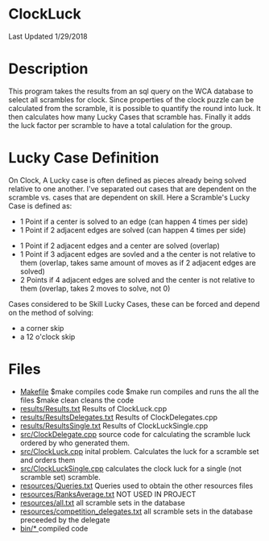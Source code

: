 # ClockLuck

Last Updated 1/29/2018

# Description 
This program takes the results from an sql query on the WCA database to select
all scrambles for clock. Since properties of the clock puzzle can be calculated 
from the scramble, it is possible to quantify the round into luck.  It then 
calculates how many Lucky Cases that scramble has. Finally it adds the luck 
factor per scramble to have a total calulation for the group.

# Lucky Case Definition
On Clock, A Lucky case is often defined as pieces already being solved relative
to one another. I've separated out cases that are dependent on the scramble vs.
cases that are dependent on skill. Here a Scramble's Lucky Case is defined as:
 + 1 Point if a center is solved to an edge (can happen 4 times per side)
 + 1 Point if 2 adjacent edges are solved (can happen 4 times per side)
 - 1 Point if 2 adjacent edges and a center are solved (overlap)
 - 1 Point if 3 adjacent edges are sovled and a the center is not relative to them
     (overlap, takes same amount of moves as if 2 adjacent edges are solved)
 - 2 Points if 4 adjacent edges are solved and the center is not relative to them
     (overlap, takes 2 moves to solve, not 0) 

Cases considered to be Skill Lucky Cases, these can be forced and depend on the method of solving:
 - a corner skip
 - a 12 o'clock skip

# Files

 - [Makefile](https://github.com/Jambrose777/JacobAmbroseWCAStatistics/blob/master/ClockLuck/Makefile)
	$make
		compiles code
	$make run 
		compiles and runs the all the files
	$make clean
		cleans the code
 - [results/Results.txt](https://github.com/Jambrose777/JacobAmbroseWCAStatistics/blob/master/ClockLuck/results/Results.md)
	Results of ClockLuck.cpp
 - [results/ResultsDelegates.txt](https://github.com/Jambrose777/JacobAmbroseWCAStatistics/blob/master/ClockLuck/results/ResultsDelegates.md)
	Results of ClockDelegates.cpp
 - [results/ResultsSingle.txt](https://github.com/Jambrose777/JacobAmbroseWCAStatistics/blob/master/ClockLuck/results/ResultsSingle.md)
	Results of ClockLuckSingle.cpp
 - [src/ClockDelegate.cpp](https://github.com/Jambrose777/JacobAmbroseWCAStatistics/blob/master/ClockLuck/src/ClockDelegate.cpp)
	source code for calculating the scramble luck ordered by who generated them.
 - [src/ClockLuck.cpp](https://github.com/Jambrose777/JacobAmbroseWCAStatistics/blob/master/ClockLuck/src/ClockLuck.cpp)
	inital problem. Calculates the luck for a scramble set and orders them
 - [src/ClockLuckSingle.cpp](https://github.com/Jambrose777/JacobAmbroseWCAStatistics/blob/master/ClockLuck/src/ClockLuckSingle.cpp)
	calculates the clock luck for a single (not scramble set) scramble.
 - [resources/Queries.txt](https://github.com/Jambrose777/JacobAmbroseWCAStatistics/blob/master/ClockLuck/resources/Queries.txt)
	Queries used to obtain the other resources files
 - [resources/RanksAverage.txt](https://github.com/Jambrose777/JacobAmbroseWCAStatistics/blob/master/ClockLuck/resources/RanksAverage.txt)
	NOT USED IN PROJECT
 - [resources/all.txt](https://github.com/Jambrose777/JacobAmbroseWCAStatistics/blob/master/ClockLuck/resources/all.txt)
	all scramble sets in the database
 - [resources/competition_delegates.txt](https://github.com/Jambrose777/JacobAmbroseWCAStatistics/blob/master/ClockLuck/resources/competition_delegates.txt)
	all scramble sets in the database preceeded by the delegate
 - [bin/* ](https://github.com/Jambrose777/JacobAmbroseWCAStatistics/tree/master/ClockLuck/bin)
	compiled code

